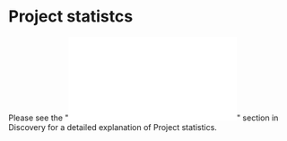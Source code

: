 # Project statistcs


Please see the
"![Statistics](/dashboard/menu/discovery/statistics.html)" section in
Discovery for a detailed explanation of Project statistics.
